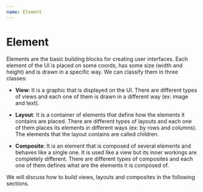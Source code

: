 ```yaml
---
name: Element
---
```


# Element

Elements are the basic building blocks for creating user interfaces. Each element of the UI is placed on some coords, has some size (width and height) and is drawn in a specific way. We can classify them in three classes:

- **View**: It is a graphic that is displayed on the UI. There are different types of views and each one of them is drawn in a different way (ex: image and text).

- **Layout**: It is a container of elements that define how the elements it contains are placed. There are different types of layouts and each one of them places its elements in different ways (ex: by rows and columns). The elements that the layout contains are called children.

- **Composite**: It is an element that is composed of several elements and behaves like a single one. It is used like a view but its inner workings are completely different. There are different types of composites and each one of them defines what are the elements it is composed of.

We will discuss how to build views, layouts and composites in the following sections.

